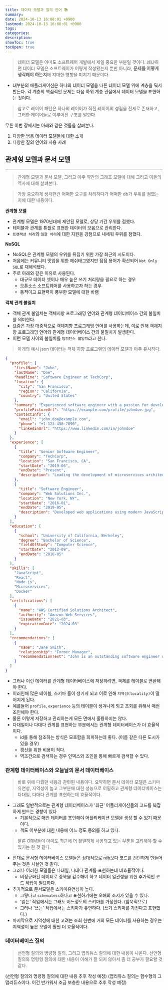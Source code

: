 ```yaml
---
title: 데이터 모델과 질의 언어 📚
summary: 
date: 2024-10-13 16:08:01 +0900
lastmod: 2024-10-13 16:08:01 +0900
tags: 
categories: 
description: 
showToc: true
tocOpen: true
---
```


> 데이터 모델은 아마도 소프트웨어 개발에서 제일 중요한 부분일 것이다.
> 왜냐하면 데이터 모델은 소프트웨어가 어떻게 작성됐는지 뿐만 아니라, **문제를 어떻게 생각해야 하는지**에 지대한 영향을 미치기 때문이다.

- 대부분의 애플리케이션은 하나의 데이터 모델을 다른 데이터 모델 위에 계층을 둬서 만든다. 각 계층의 핵심적인 문제는 다음 하위 계층 관점에서 데이터 모델을 표현하는 것이다.
> 참고로 레이어 패턴은 하나의 레이어가 직전 레이어의 성립을 전제로 존재하고, 그러한 레이어들로 이루어진 구조를 말한다.

무튼 이번 장에서는 아래와 같은 것들을 살펴본다.
1. 다양한 범용 데이터 모델들에 대한 소개
2. 다양한 질의 언어와 사용 사례

## 관계형 모델과 문서 모델
---
> 관계형 모델과 문서 모델, 그리고 아주 약간의 그래프 모델에 대해 그리고 이들의 역사에 대해 살펴본다.

> 가장 중요하게 생각한건 어떠한 요구를 처리하다가 어떠한 db가 우위를 점했는지에 대한 내용이다.

**관계형 모델**
- 관계형 모델은 1970년대에 제안된 모델로, 상당 기간 우위를 점했다.
- 테이블과 관계를 튜플로 표현한 데이터의 모음으로 관리한다.
- `트랜잭션 처리`와 `일괄 처리`에 대한 지원을 강점으로 내세워 우위를 점했다.

**NoSQL**
- NoSQL은 관계형 모델의 우위를 뒤집기 위한 가장 최근의 시도이다.
- 처음에는 커뮤니티 밋업을 위한 해쉬태그였지만 점점 용어가 확산되어 `Not Only SQL`로 재해석됐다.
- 주로 아래와 같은 이유로 사용된다.
  - 대규모 데이터 셋이나 매우 높은 쓰기 처리량을 필요로 하는 경우
  - 오픈소스 소프트웨어를 사용하고자 하는 경우
  - 동적이고 표현력이 풍부한 모델에 대한 바램

**객체 관계 불일치**

- 객체 관계 불일치는 객체지향 프로그래밍 언어와 관계형 데이터베이스 간의 불일치를 의미한다.
- 요즘은 가장 대중적으로 객체지향 프로그래밍 언어를 사용하는데, 이로 인해 객체지향 프로그래밍 언어와 관계형 데이터베이스 간의 불일치가 발생한다. 
- 이런 모델 사이의 불일치를 `임피던스 불일치`라고 한다.

> 아래의 예시 json 데이터는 객체 지향 프로그램의 데이터 모델과 아주 유사하다.
```json
{
  "profile": {
    "firstName": "John",
    "lastName": "Doe",
    "headline": "Software Engineer at TechCorp",
    "location": {
      "city": "San Francisco",
      "region": "California",
      "country": "United States"
    },
    "summary": "Experienced software engineer with a passion for developing scalable web applications and working across the full stack.",
    "profilePictureUrl": "https://example.com/profile/johndoe.jpg",
    "contactInfo": {
      "email": "john.doe@example.com",
      "phone": "+1-123-456-7890",
      "linkedinUrl": "https://www.linkedin.com/in/johndoe"
    }
  },
  "experience": [
    {
      "title": "Senior Software Engineer",
      "company": "TechCorp",
      "location": "San Francisco, CA",
      "startDate": "2019-06",
      "endDate": "Present",
      "description": "Leading the development of microservices architecture and improving CI/CD pipelines."
    },
    {
      "title": "Software Engineer",
      "company": "Web Solutions Inc.",
      "location": "New York, NY",
      "startDate": "2016-01",
      "endDate": "2019-05",
      "description": "Developed web applications using modern JavaScript frameworks."
    }
  ],
  "education": [
    {
      "school": "University of California, Berkeley",
      "degree": "Bachelor of Science",
      "fieldOfStudy": "Computer Science",
      "startDate": "2012-09",
      "endDate": "2016-05"
    }
  ],
  "skills": [
    "JavaScript",
    "React",
    "Node.js",
    "Microservices",
    "Docker"
  ],
  "certifications": [
    {
      "name": "AWS Certified Solutions Architect",
      "authority": "Amazon Web Services",
      "issueDate": "2021-03",
      "expirationDate": "2024-03"
    }
  ],
  "recommendations": [
    {
      "name": "Jane Smith",
      "relationship": "Former Manager",
      "recommendationText": "John is an outstanding software engineer with exceptional leadership skills."
    }
  ]
}
```

- 그러나 이런 데이터를 관계형 데이터베이스에 저장하려면, 객체를 테이블로 변환해야 한다.
- 이러인해 많은 테이블, 스키마 들이 생기게 되고 이로 인해 `지역성(locality)`이 떨어지게 된다.
- 예를들어 `profile`, `experience` 등의 테이블이 생겨나게 되고 조회를 위해서 매번 조인해야 한다.
- 물론 이렇게 저장하고 관리하는게 모든 면에서 훌륭하지는 않다.
- 다대일이나 다대다 관계를 표현하는 부분에서는 관계형 데이터베이스가 더 효율적이다.
  - id를 통해 참조하는 방식은 모호함을 회피하는데 좋다. (이름 같은 다른 도시가 있을 경우)
  - 갱신을 위한 비용이 적다.
  - 역조건으로 검색하는 경우 인덱스와 조인을 통해 빠르게 검색할 수 있다.

### 관계형 데이터베이스와 오늘날의 문서 데이터베이스
> 바로 위에 다뤘던 내용과 관련된 내용이다.
> 요약하면 문서 데이터 모델은 스키마 유연성, 지역성이 높고 그부분에 대한 성능으로 어필하고
> 관계형 데이터베이스는 다대일, 다대다 관계를 표현하는데 효율적이다.

- 그래도 일반적으로는 관계형 데이터베이스가 '최근' 어플리케이션들의 코드를 복잡하게 만드는 경향이 있다
  - 기본적으로 매번 데이터를 조인해야 어플리케이션 모델을 생성 할 수 있기 때문이다.
  - 책도 이부분에 대한 내용에 어느 정도 동의를 하고 있다.
> 물론 ORM들이 아마도 최근에 더 활발하게 사용되고 있는 부분을 고려해야 할 수 있기는 한 것 같다.

- 반대로 문서형 데이터베이스 모델들은 상대적으로 rdb보다 코드를 간단하게 만들어 주는 것은 사실인 것 같다.
- 그러나 이러한 모델들은 다대일, 다대다 관계를 표현하는데 비효율적이다.
  - 비정규화된 데이터로 중북을 감수해야 하고 데이터 일관성을 위한 추가적인 코드 작업이 필요하다.
- 추가적으로 문서모델은 스키마유연성이 높다.
  - 그렇다고 `schemaless`하다고 표현하기에는 오해의 소지가 있을 수 있다.
  - '읽는' 작업에서는 그래도 어느정도의 스키마를 가정한다. (암묵적으로)
  - 그러나 '쓰는' 작업에서는 스키마가 유연하다. (쓰기 스키마를 가진다고 표현했다.)
- 마지막으로 지역성에 대한 고려는 조회 한번에 거의 모든 데이터를 사용하는 경우는 지역성이 높은 모델이 훨씬 더 효율적이다.

### 데이터베이스 질의
> 선언형 질의와 명령형 질의, 그리고 맵리듀스 질의에 대한 내용이 나온다.
> 선언형 질의와 명령형 질의에 대한 내용이 이해가 잘 되지 않아서 좀 더 공부가 필요할 것 같다.

(선언형 질의와 명령형 질의에 대한 내용 추후 작성 예정)
(맵리듀스 질의는 함수형의 그 맵리듀스이다. 이건 반가워서 조금 보충한 내용으로 추후 작성 예정)



